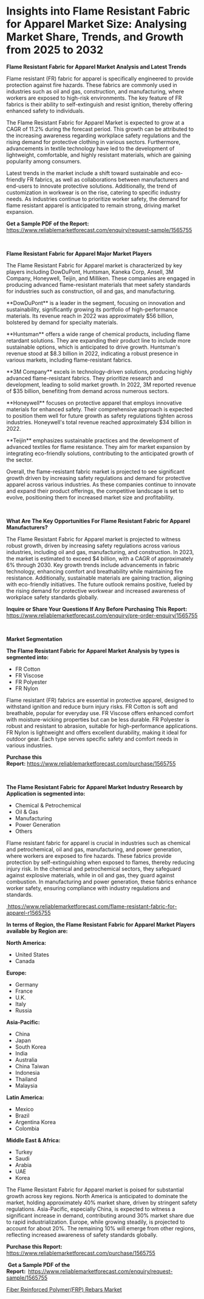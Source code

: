 <p><h1>Insights into Flame Resistant Fabric for Apparel Market Size: Analysing Market Share, Trends, and Growth from 2025 to 2032</h1></p><p><strong>Flame Resistant Fabric for Apparel Market Analysis and Latest Trends</strong></p>
<p><p>Flame resistant (FR) fabric for apparel is specifically engineered to provide protection against fire hazards. These fabrics are commonly used in industries such as oil and gas, construction, and manufacturing, where workers are exposed to high-risk environments. The key feature of FR fabrics is their ability to self-extinguish and resist ignition, thereby offering enhanced safety to individuals.</p><p>The Flame Resistant Fabric for Apparel Market is expected to grow at a CAGR of 11.2% during the forecast period. This growth can be attributed to the increasing awareness regarding workplace safety regulations and the rising demand for protective clothing in various sectors. Furthermore, advancements in textile technology have led to the development of lightweight, comfortable, and highly resistant materials, which are gaining popularity among consumers.</p><p>Latest trends in the market include a shift toward sustainable and eco-friendly FR fabrics, as well as collaborations between manufacturers and end-users to innovate protective solutions. Additionally, the trend of customization in workwear is on the rise, catering to specific industry needs. As industries continue to prioritize worker safety, the demand for flame resistant apparel is anticipated to remain strong, driving market expansion.</p></p>
<p><strong>Get a Sample PDF of the Report:&nbsp;</strong> <a href="https://www.reliablemarketforecast.com/enquiry/request-sample/1565755?utm_campaign=2015&utm_medium=2&utm_source=Github&utm_content=ia&utm_term=01022025&utm_id=flame-resistant-fabric-for-apparel">https://www.reliablemarketforecast.com/enquiry/request-sample/1565755</a></p>
<p>&nbsp;</p>
<p><strong>Flame Resistant Fabric for Apparel Major Market Players</strong></p>
<p><p>The Flame Resistant Fabric for Apparel market is characterized by key players including DowDuPont, Huntsman, Kaneka Corp, Ansell, 3M Company, Honeywell, Teijin, and Milliken. These companies are engaged in producing advanced flame-resistant materials that meet safety standards for industries such as construction, oil and gas, and manufacturing.</p><p>**DowDuPont** is a leader in the segment, focusing on innovation and sustainability, significantly growing its portfolio of high-performance materials. Its revenue reach in 2022 was approximately $56 billion, bolstered by demand for specialty materials.</p><p>**Huntsman** offers a wide range of chemical products, including flame retardant solutions. They are expanding their product line to include more sustainable options, which is anticipated to drive growth. Huntsman's revenue stood at $8.3 billion in 2022, indicating a robust presence in various markets, including flame-resistant fabrics.</p><p>**3M Company** excels in technology-driven solutions, producing highly advanced flame-resistant fabrics. They prioritize research and development, leading to solid market growth. In 2022, 3M reported revenue of $35 billion, benefiting from demand across numerous sectors.</p><p>**Honeywell** focuses on protective apparel that employs innovative materials for enhanced safety. Their comprehensive approach is expected to position them well for future growth as safety regulations tighten across industries. Honeywell's total revenue reached approximately $34 billion in 2022.</p><p>**Teijin** emphasizes sustainable practices and the development of advanced textiles for flame resistance. They aim for market expansion by integrating eco-friendly solutions, contributing to the anticipated growth of the sector.</p><p>Overall, the flame-resistant fabric market is projected to see significant growth driven by increasing safety regulations and demand for protective apparel across various industries. As these companies continue to innovate and expand their product offerings, the competitive landscape is set to evolve, positioning them for increased market size and profitability.</p></p>
<p>&nbsp;</p>
<p><strong>What Are The Key Opportunities For Flame Resistant Fabric for Apparel Manufacturers?</strong></p>
<p><p>The Flame Resistant Fabric for Apparel market is projected to witness robust growth, driven by increasing safety regulations across various industries, including oil and gas, manufacturing, and construction. In 2023, the market is estimated to exceed $4 billion, with a CAGR of approximately 6% through 2030. Key growth trends include advancements in fabric technology, enhancing comfort and breathability while maintaining fire resistance. Additionally, sustainable materials are gaining traction, aligning with eco-friendly initiatives. The future outlook remains positive, fueled by the rising demand for protective workwear and increased awareness of workplace safety standards globally.</p></p>
<p><strong>Inquire or Share Your Questions If Any Before Purchasing This Report:</strong> <a href="https://www.reliablemarketforecast.com/enquiry/pre-order-enquiry/1565755?utm_campaign=2015&utm_medium=2&utm_source=Github&utm_content=ia&utm_term=01022025&utm_id=flame-resistant-fabric-for-apparel">https://www.reliablemarketforecast.com/enquiry/pre-order-enquiry/1565755</a></p>
<p>&nbsp;</p>
<p><strong>Market Segmentation</strong></p>
<p><strong>The Flame Resistant Fabric for Apparel Market Analysis by types is segmented into:</strong></p>
<p><ul><li>FR Cotton</li><li>FR Viscose</li><li>FR Polyester</li><li>FR Nylon</li></ul></p>
<p><p>Flame resistant (FR) fabrics are essential in protective apparel, designed to withstand ignition and reduce burn injury risks. FR Cotton is soft and breathable, popular for everyday use. FR Viscose offers enhanced comfort with moisture-wicking properties but can be less durable. FR Polyester is robust and resistant to abrasion, suitable for high-performance applications. FR Nylon is lightweight and offers excellent durability, making it ideal for outdoor gear. Each type serves specific safety and comfort needs in various industries.</p></p>
<p><strong>Purchase this Report:&nbsp;</strong><a href="https://www.reliablemarketforecast.com/purchase/1565755?utm_campaign=2015&utm_medium=2&utm_source=Github&utm_content=ia&utm_term=01022025&utm_id=flame-resistant-fabric-for-apparel">https://www.reliablemarketforecast.com/purchase/1565755</a></p>
<p>&nbsp;</p>
<p><strong>The Flame Resistant Fabric for Apparel Market Industry Research by Application is segmented into:</strong></p>
<p><ul><li>Chemical & Petrochemical</li><li>Oil & Gas</li><li>Manufacturing</li><li>Power Generation</li><li>Others</li></ul></p>
<p><p>Flame resistant fabric for apparel is crucial in industries such as chemical and petrochemical, oil and gas, manufacturing, and power generation, where workers are exposed to fire hazards. These fabrics provide protection by self-extinguishing when exposed to flames, thereby reducing injury risk. In the chemical and petrochemical sectors, they safeguard against explosive materials, while in oil and gas, they guard against combustion. In manufacturing and power generation, these fabrics enhance worker safety, ensuring compliance with industry regulations and standards.</p></p>
<p><a href="https://www.reliablemarketforecast.com/flame-resistant-fabric-for-apparel-r1565755?utm_campaign=2015&utm_medium=2&utm_source=Github&utm_content=ia&utm_term=01022025&utm_id=flame-resistant-fabric-for-apparel">&nbsp;https://www.reliablemarketforecast.com/flame-resistant-fabric-for-apparel-r1565755</a></p>
<p><strong>In terms of Region, the Flame Resistant Fabric for Apparel Market Players available by Region are:</strong></p>
<p>
    <p> <strong> North America: </strong>
        <ul>
            <li>United States</li>
            <li>Canada</li>
        </ul>
        </p> 
    <p> <strong> Europe: </strong>
        <ul>
            <li>Germany</li>
            <li>France</li>
            <li>U.K.</li>
            <li>Italy</li>
            <li>Russia</li>
        </ul>
        </p> 
    <p> <strong> Asia-Pacific: </strong>
        <ul>
            <li>China</li>
            <li>Japan</li>
            <li>South Korea</li>
            <li>India</li>
            <li>Australia</li>
            <li>China Taiwan</li>
            <li>Indonesia</li>
            <li>Thailand</li>
            <li>Malaysia</li>
        </ul>
        </p> 
    <p> <strong> Latin America: </strong>
        <ul>
            <li>Mexico</li>
            <li>Brazil</li>
            <li>Argentina Korea</li>
            <li>Colombia</li>
        </ul>
        </p> 
    <p> <strong> Middle East & Africa: </strong>
        <ul>
            <li>Turkey</li>
            <li>Saudi</li>
            <li>Arabia</li>
            <li>UAE</li>
            <li>Korea</li>
        </ul>
    </p>
    </p>
<p><p>The Flame Resistant Fabric for Apparel market is poised for substantial growth across key regions. North America is anticipated to dominate the market, holding approximately 40% market share, driven by stringent safety regulations. Asia-Pacific, especially China, is expected to witness a significant increase in demand, contributing around 30% market share due to rapid industrialization. Europe, while growing steadily, is projected to account for about 20%. The remaining 10% will emerge from other regions, reflecting increased awareness of safety standards globally.</p></p>
<p><strong>Purchase this Report: </strong><a href="https://www.reliablemarketforecast.com/purchase/1565755?utm_campaign=2015&utm_medium=2&utm_source=Github&utm_content=ia&utm_term=01022025&utm_id=flame-resistant-fabric-for-apparel">https://www.reliablemarketforecast.com/purchase/1565755</a></p>
<p>&nbsp;<strong>Get a Sample PDF of the Report:&nbsp;&nbsp;</strong><a href="https://www.reliablemarketforecast.com/enquiry/request-sample/1565755?utm_campaign=2015&utm_medium=2&utm_source=Github&utm_content=ia&utm_term=01022025&utm_id=flame-resistant-fabric-for-apparel">https://www.reliablemarketforecast.com/enquiry/request-sample/1565755</a></p>
<p><strong></strong></p>
<p><p><a href="https://github.com/santosh758595/Market-Research-Report-List-7/blob/main/fiber-reinforced-polymerfrp-rebars-market.md?utm_campaign=2015&utm_medium=2&utm_source=Github&utm_content=ia&utm_term=01022025&utm_id=flame-resistant-fabric-for-apparel">Fiber Reinforced Polymer(FRP) Rebars Market</a></p></p>